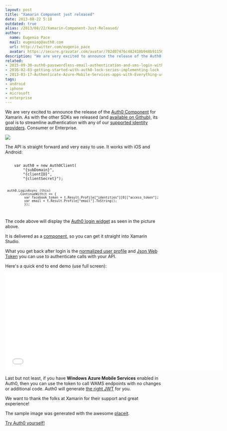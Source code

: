 ```yaml
---
layout: post
title: "Xamarin Component just released"
date: 2013-08-22 5:18
outdated: true
alias: /2013/08/22/Xamarin-Component-Just-Released/
author:
  name: Eugenio Pace
  mail: eugeniop@auth0.com
  url: http://twitter.com/eugenio_pace
  avatar: https://secure.gravatar.com/avatar/702d07476c482418b948b911504137a5?s=60
description: "We are very excited to announce the release of the Auth0 Component for Xamarin. As with the other SDKs we released (and available on Github)"
related:
- 2015-09-30-auth0-passwordless-email-authentication-and-sms-login-without-passwords
- 2016-02-03-getting-started-with-auth0-lock-series-implementing-lock
- 2013-03-17-Authenticate-Azure-Mobile-Services-apps-with-Everything-using-Auth0
tags:
- android
- iphone
- microsoft
- enterprise
---
```



We are very excited to announce the release of the [Auth0 Component](http://components.xamarin.com/view/Auth0Client/) for Xamarin. As with the other SDKs we released (and [available on Github](http://github.com/auth0)), its goal is to streamline authentication with any of our [supported identity providers](http://docs.auth0.com/identityproviders). Consumer or Enterprise.

![](http://components.xamarin.com/resources/icons/component-283/Auth0-Xamarin-iOS-602-400-slideshow-resize.png)

<!-- more -->

The API is straight forward and very easy to use. It works with iOS and Android:

<code>
    var auth0 = new Auth0Client(
        "{subDomain}",
        "{clientID}",
        "{clientSecret}");

     auth0.LoginAsync (this)
           .ContinueWith(t => {
              var facebook_token = t.Result.Profile["identities"][0]["access_token"];
              var email = t.Result.Profile["email"].ToString();
 	          });
</code>

The code above will display the [Auth0 login widget](https://docs.auth0.com/login-widget) as seen in the picture above.

It is delivered as a [component](http://components.xamarin.com/), so you can get it straight into Xamarin Studio.

What you get back after login is the [normalized user profile](https://docs.auth0.com/user-profile) and [Json Web Token](http://docs.auth0.com/jwt) you can use to authenticate calls with your API.

Here's a quick end to end demo (use full screen):

<iframe width="700" height="315" src="//www.youtube.com/embed/7enbd_BQRdE?rel=0&vq=hd1080" frameborder="0" allowfullscreen></iframe>

Last but not least, if you have **Windows Azure Mobile Services** enabled in Auth0, then you can use the token to call WAMS endpoints with no changes or additional code. Auth0 will generate [the right JWT](https://docs.auth0.com/jwt#5) for you.

We want to thank the folks at Xamarin for their support and great experience!

The sample image was generated with the awesome [placeit](http://placeit.breezi.com/).

[Try Auth0 yourself!](https://auth0.com)
